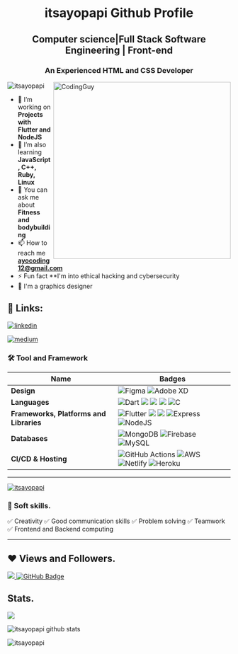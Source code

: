 <h1 align="center">itsayopapi Github Profile</h1>
<h2 align="center"> Computer science|Full Stack Software Engineering | Front-end</h2>
<h3 align="center">An Experienced HTML and CSS Developer</h3>
<img align= "right" alt="CodingGuy" width="400" src="https://cdn.dribbble.com/users/1162077/screenshots/3848914/media/320984a9ca58b3c73274c9259ecf6de8.gif">

<p align="left"> <img src="https://komarev.com/ghpvc/?username=itsayopapi&label=Profile%20views&color=0e75b6&style=flat" alt="itsayopapi" </p>
 
- 🔭 I’m working on **Projects with Flutter and NodeJS**
- 🌱 I’m also learning **JavaScript, C++, Ruby, Linux**
- 💬 You can ask me about **Fitness and bodybuilding**
- 📫 How to reach me **ayocoding12@gmail.com**
- ⚡ Fun fact **I'm into ethical hacking and cybersecurity 
- 🔭 I'm a graphics designer 
 
 ## 🔗 Links:
[![linkedin](https://img.shields.io/badge/linkedin-0A66C2?style=for-the-badge&logo=linkedin&logoColor=white)](https://www.linkedin.com/in/https://www.linkedin.com/in//AyoHassan)

[![medium](https://img.shields.io/badge/medium-fff?style=for-the-badge&logo=medium&logoColor=black)](https://medium.com/ayocoding12)

### 🛠 Tool and Framework

Name | Badges
--- | --- 
**Design**  |  ![Figma](https://img.shields.io/badge/figma-%23F24E1E.svg?style=for-the-badge&logo=figma&logoColor=white) ![Adobe XD](https://img.shields.io/badge/Adobe%20XD-470137?style=for-the-badge&logo=Adobe%20XD&logoColor=#FF61F6)
**Languages**  |  ![Dart](https://img.shields.io/badge/dart-%230175C2.svg?style=for-the-badge&logo=dart&logoColor=white) <img src="https://img.shields.io/badge/JavaScript-323330?style=for-the-badge&logo=javascript&logoColor=F7DF1E" /> <img src="https://img.shields.io/badge/CSS3-1572B6?style=for-the-badge&logo=css3&logoColor=white" /> <img src="https://img.shields.io/badge/HTML5-E34F26?style=for-the-badge&logo=html5&logoColor=white" /> ![C](https://img.shields.io/badge/c-%2300599C.svg?style=for-the-badge&logo=c&logoColor=white)
**Frameworks, Platforms and Libraries** | ![Flutter](https://img.shields.io/badge/Flutter-%2302569B.svg?style=for-the-badge&logo=Flutter&logoColor=white) <img src="https://img.shields.io/badge/Bootstrap-563D7C?style=for-the-badge&logo=bootstrap&logoColor=white" /> <img src="https://img.shields.io/badge/React-20232A?style=for-the-badge&logo=react&logoColor=61DAFB" /> ![Express](https://img.shields.io/badge/Express-000?style=for-the-badge&logo=express&logoColor=white) ![NodeJS](https://img.shields.io/badge/node.js-6DA55F?style=for-the-badge&logo=node.js&logoColor=white)
**Databases**  | ![MongoDB](https://img.shields.io/badge/MongoDB-%234ea94b.svg?style=for-the-badge&logo=mongodb&logoColor=white) ![Firebase](https://img.shields.io/badge/firebase-%23039BE5.svg?style=for-the-badge&logo=firebase) ![MySQL](https://img.shields.io/badge/mysql-%2300f.svg?style=for-the-badge&logo=mysql&logoColor=white)
**CI/CD & Hosting**   | ![GitHub Actions](https://img.shields.io/badge/github%20actions-%232671E5.svg?style=for-the-badge&logo=githubactions&logoColor=white) ![AWS](https://img.shields.io/badge/AWS-%23FF9900.svg?style=for-the-badge&logo=amazon-aws&logoColor=white) ![Netlify](https://img.shields.io/badge/netlify-%23000000.svg?style=for-the-badge&logo=netlify&logoColor=#00C7B7) ![Heroku](https://img.shields.io/badge/heroku-%23430098.svg?style=for-the-badge&logo=heroku&logoColor=white)
</p> 

<hr>

<p align="left"> <a href="https://github.com/ryo-ma/github-profile-trophy"><img src="https://github-profile-trophy.vercel.app/?username=itsayopapi" alt="itsayopapi" /></a> </p>

### 👔 Soft skills.

✅ Creativity
✅ Good communication skills
✅ Problem solving
✅ Teamwork
✅ Frontend and Backend computing

<hr>

## ❤ Views and Followers.

<a href="https://github.com/itsayopapi/github-profile-views-counter">
    <img src="https://komarev.com/ghpvc/?username=itsayopapi">
</a>
<a href="https://github.com/itsayopapi?tab=followers"><img src="https://img.shields.io/github/followers/itsayopapi?label=Followers&style=social" alt="GitHub Badge"></a>


 <br>
 
 
 ## Stats.
 <p><img align="center" src="https://github-readme-stats.vercel.app/api/top-langs/?username=itsayopapi&layout=compact&theme=dark&hide_border=false" /></p>
<p><img align="center" src="https://github-readme-stats.vercel.app/api?username=itsayopapi&show_icons=true&include_all_commits=true&count_private=true&layout=compact&theme=dark&hide_border=false&border_radius=2&hide=contribs" alt="itsayopapi github stats" /></p>

<p><img align="center" src="https://github-readme-streak-stats.herokuapp.com/?user=itsayopapi&theme=dark" alt="itsayopapi" /></p>
<br/>

<!-- > <a href="https://github.com/itsayopapi/github-readme-activity-graph"><img alt="itsayopapi' Activity Graph" src="https://activity-graph.herokuapp.com/graph?username=itsayopapi&bg_color=0D1117&color=5BCDEC&line=5BCDEC&point=FFFFFF&hide_border=true" /></a> -->

<br/>

<!---
itsayopapi/itsayopapi is a ✨ special ✨ repository because its `README.md` (this file) appears on your GitHub profile.
You can click the Preview link to take a look at your changes.
--->
